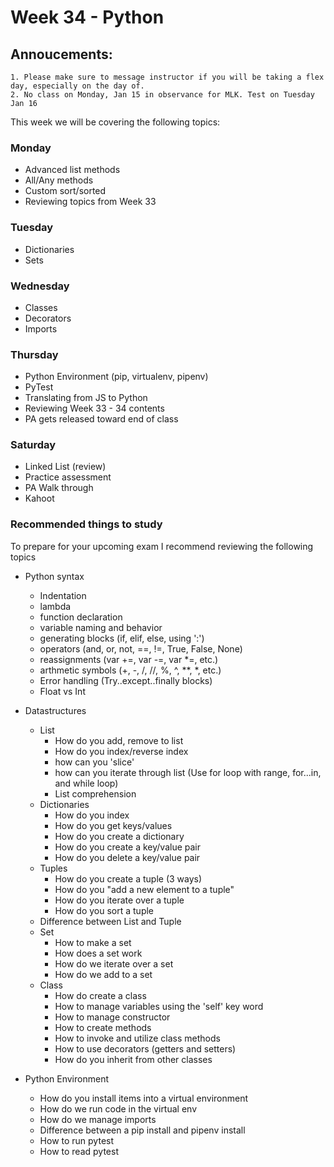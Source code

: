 # Week 34 - Python


## Annoucements:
    1. Please make sure to message instructor if you will be taking a flex day, especially on the day of.
    2. No class on Monday, Jan 15 in observance for MLK. Test on Tuesday Jan 16

This week we will be covering the following topics:

### Monday

- Advanced list methods
- All/Any methods
- Custom sort/sorted
- Reviewing topics from Week 33

### Tuesday

- Dictionaries
- Sets

### Wednesday

- Classes
- Decorators
- Imports


### Thursday

- Python Environment (pip, virtualenv, pipenv)
- PyTest
- Translating from JS to Python
- Reviewing Week 33 - 34 contents
- PA gets released toward end of class


### Saturday

- Linked List (review)
- Practice assessment
- PA Walk through
- Kahoot


### Recommended things to study

To prepare for your upcoming exam I recommend reviewing the following topics

- Python syntax
    - Indentation
    - lambda
    - function declaration
    - variable naming and behavior
    - generating blocks (if, elif, else, using ':')
    - operators (and, or, not, ==, !=, True, False, None)
    - reassignments (var +=, var -=, var *=, etc.)
    - arthmetic symbols (+, -, /, //, %, ^, **, *, etc.)
    - Error handling (Try..except..finally blocks)
    - Float vs Int

- Datastructures
    - List
        - How do you add, remove to list
        - How do you index/reverse index
        - how can you 'slice'
        - how can you iterate through list (Use for loop with range, for...in, and while loop)
        - List comprehension
    - Dictionaries
        - How do you index
        - How do you get keys/values
        - How do you create a dictionary
        - How do you create a key/value pair
        - How do you delete a key/value pair
    - Tuples
        - How do you create a tuple (3 ways)
        - How do you "add a new element to a tuple"
        - How do you iterate over a tuple
        - How do you sort a tuple
    - Difference between List and Tuple
    - Set
        - How to make a set
        - How does a set work
        - How do we iterate over a set
        - How do we add to a set
    - Class
        - How do create a class
        - How to manage variables using the 'self' key word
        - How to manage constructor
        - How to create methods
        - How to invoke and utilize class methods
        - How to use decorators (getters and setters)
        - How do you inherit from other classes
- Python Environment
    - How do you install items into a virtual environment
    - How do we run code in the virtual env
    - How do we manage imports
    - Difference between a pip install and pipenv install
    - How to run pytest
    - How to read pytest
